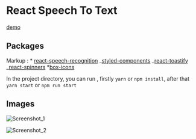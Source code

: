 # React Speech To Text

[demo](https://react-speech-to-text-neon.vercel.app/)

## Packages

Markup : * [react-speech-recognition](https://www.npmjs.com/package/react-speech-recognition)
_[styled-components](https://www.npmjs.com/package/styled-components)
_[react-toastify](https://www.npmjs.com/package/react-toastify)
_[react-spinners](https://www.npmjs.com/package/react-spinners) \*[box-icons](https://boxicons.com/)

In the project directory, you can run , firstly `yarn` or `npm install`, after that `yarn start` or `npm run start`

## Images

![Screenshot_1](https://user-images.githubusercontent.com/46889813/96306511-76921500-1008-11eb-836c-5b7562d36fce.png)

![Screenshot_2](https://user-images.githubusercontent.com/46889813/96306540-814caa00-1008-11eb-9801-1477759142a7.png)
